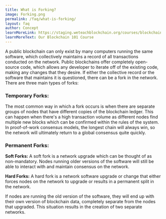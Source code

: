 ```yaml
---
title: What is Forking?
image: Forking.png
permalink: /faq/what-is-forking/
layout: faq
author: Concept
learnMoreLink: https://staging.weteachblockchain.org/courses/blockchain-101/
learnMoreText: Our Blockchain 101 Course
---
```

<span>A public blockchain can only exist by many computers running the same software, which collectively maintains a record of all transactions conducted on the network. Public blockchains offer completely open-source code, which allows any developer to iterate off of the existing code, making any changes that they desire. If either the collective record or the software that maintains it is questioned, there can be a fork in the network. There are three main types of forks:</span>

<h3>Temporary Forks:</h3>
<span>The most common way in which a fork occurs is when there are separate groups of nodes that have different copies of the blockchain ledger. This can happen when there's a high transaction volume as different nodes find multiple new blocks which can be confirmed within the rules of the system. In proof-of-work consensus models, the longest chain will always win, so the network will ultimately return to a global consensus quite quickly.</span>

<h3>Permanent Forks:</h3>

<strong>Soft Forks:</strong>
<span>A soft fork is a network upgrade which can be thought of as non-mandatory. Nodes running older versions of the software will still be able to interact with and maintain consensus on the network.</span>

<strong>Hard Forks:</strong>
<span>A hard fork is a network software upgrade or change that either forces nodes on the network to upgrade or results in a permanent split in the network.</span>

<span>If nodes are running the old version of the software, they will end up with their own version of blockchain data, completely separate from the nodes that upgraded. This situation results in the creation of two separate networks.</span>
